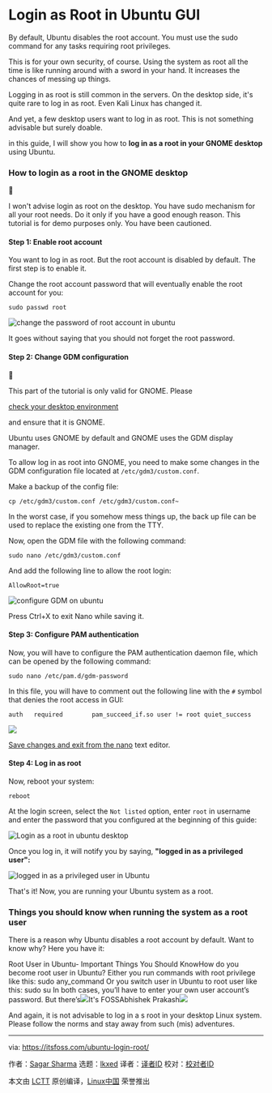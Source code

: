 [#]: subject: "Login as Root in Ubuntu GUI"
[#]: via: "https://itsfoss.com/ubuntu-login-root/"
[#]: author: "Sagar Sharma https://itsfoss.com/author/sagar/"
[#]: collector: "lkxed"
[#]: translator: "geekpi"
[#]: reviewer: " "
[#]: publisher: " "
[#]: url: " "

Login as Root in Ubuntu GUI
======

By default, Ubuntu disables the root account. You must use the sudo command for any tasks requiring root privileges.

This is for your own security, of course. Using the system as root all the time is like running around with a sword in your hand. It increases the chances of messing up things.

Logging in as root is still common in the servers. On the desktop side, it's quite rare to log in as root. Even Kali Linux has changed it.

And yet, a few desktop users want to log in as root. This is not something advisable but surely doable.

in this guide, I will show you how to **log in as a root in your GNOME desktop** using Ubuntu.

### How to login as a root in the GNOME desktop

🚧

I won't advise login as root on the desktop. You have sudo mechanism for all your root needs. Do it only if you have a good enough reason. This tutorial is for demo purposes only. You have been cautioned.

#### Step 1: Enable root account

You want to log in as root. But the root account is disabled by default. The first step is to enable it.

Change the root account password that will eventually enable the root account for you:

```
sudo passwd root
```

![change the password of root account in ubuntu][1]

It goes without saying that you should not forget the root password.

#### Step 2: Change GDM configuration

🚧

This part of the tutorial is only valid for GNOME. Please 

[check your desktop environment][2]

 and ensure that it is GNOME.

Ubuntu uses GNOME by default and GNOME uses the GDM display manager.

To allow log in as root into GNOME, you need to make some changes in the GDM configuration file located at `/etc/gdm3/custom.conf`.

Make a backup of the config file:

```
cp /etc/gdm3/custom.conf /etc/gdm3/custom.conf~
```

In the worst case, if you somehow mess things up, the back up file can be used to replace the existing one from the TTY.

Now, open the GDM file with the following command:

```
sudo nano /etc/gdm3/custom.conf
```

And add the following line to allow the root login:

```
AllowRoot=true
```

![configure GDM on ubuntu][3]

Press Ctrl+X to exit Nano while saving it.

#### Step 3: Configure PAM authentication

Now, you will have to configure the PAM authentication daemon file, which can be opened by the following command:

```
sudo nano /etc/pam.d/gdm-password
```

In this file, you will have to comment out the following line with the `#` symbol that denies the root access in GUI:

```
auth   required        pam_succeed_if.so user != root quiet_success
```

![][4]

[Save changes and exit from the nano][5] text editor.

#### Step 4: Log in as root

Now, reboot your system:

```
reboot
```

At the login screen, select the `Not listed` option, enter `root` in username and enter the password that you configured at the beginning of this guide:

![Login as a root in ubuntu desktop][6]

Once you log in, it will notify you by saying, **"logged in as a privileged user":**

![logged in as a privileged user in Ubuntu][7]

That's it! Now, you are running your Ubuntu system as a root.

### Things you should know when running the system as a root user

There is a reason why Ubuntu disables a root account by default. Want to know why? Here you have it:

Root User in Ubuntu- Important Things You Should KnowHow do you become root user in Ubuntu? Either you run commands with root privilege like this: sudo any_command Or you switch user in Ubuntu to root user like this: sudo su In both cases, you’ll have to enter your own user account’s password. But there’s![][8]It's FOSSAbhishek Prakash![][9]

And again, it is not advisable to log in a s root in your desktop Linux system. Please follow the norms and stay away from such (mis) adventures.

--------------------------------------------------------------------------------

via: https://itsfoss.com/ubuntu-login-root/

作者：[Sagar Sharma][a]
选题：[lkxed][b]
译者：[译者ID](https://github.com/译者ID)
校对：[校对者ID](https://github.com/校对者ID)

本文由 [LCTT](https://github.com/LCTT/TranslateProject) 原创编译，[Linux中国](https://linux.cn/) 荣誉推出

[a]: https://itsfoss.com/author/sagar/
[b]: https://github.com/lkxed/
[1]: https://itsfoss.com/content/images/2023/01/change-the-password-of-root-account-in-ubuntu.png
[2]: https://itsfoss.com/find-desktop-environment/
[3]: https://itsfoss.com/content/images/2023/01/configure-GDM-on-ubuntu.png
[4]: https://itsfoss.com/content/images/2023/01/configure-PAM-authentication-daemon-in-ubuntu.gif
[5]: https://linuxhandbook.com/nano-save-exit/
[6]: https://itsfoss.com/content/images/2023/01/Login-as-a-root-in-Ubuntu-desktop.png
[7]: https://itsfoss.com/content/images/2023/01/logged-in-as-a-privileged-user-in-Ubuntu.png
[8]: https://itsfoss.com/content/images/size/w256h256/2022/12/android-chrome-192x192.png
[9]: https://itsfoss.com/content/images/wordpress/2020/01/root_user_ubuntu.png
